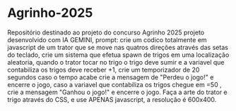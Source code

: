 # Agrinho-2025
Repositório destinado ao projeto do concurso Agrinho 2025
projeto desenvolvido com IA GEMINI, prompt: crie um codico totalmente em javascript de um trator que se move nas quatros direções através das setas do teclado, crie um sistema que efetua spawn de trigos em uma localização aleatoria, quando o trator tocar no trigo o trigo deve sumir e a variavel que contabiliza os trigos deve receber +1, crie um temporizador de 20 segundos caso o tempo acabe crie a mensagem de "Perdeu o jogo!" e encerre o jogo, caso a variavel que contabiliza os trigos chegue em =50 , crie a mensagem "Ganhou o jogo!" e encerre o jogo. Faça a arte do trator e trigo através do CSS, e use APENAS javascript, a resolução é 600x400.




